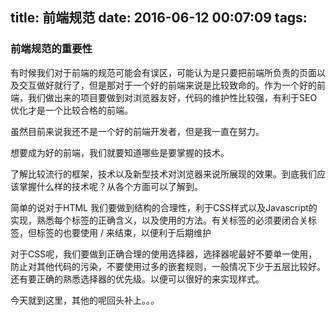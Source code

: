 title: 前端规范
date: 2016-06-12 00:07:09
tags:
---
### 前端规范的重要性 ###
 
有时候我们对于前端的规范可能会有误区，可能认为是只要把前端所负责的页面以及交互做好就行了，但是那对于一个好的前端来说是比较致命的。作为一个好的前端，我们做出来的项目要做到对浏览器友好，代码的维护性比较强，有利于SEO优化才是一个比较合格的前端。

<!--more-->

虽然目前来说我还不是一个好的前端开发者，但是我一直在努力。

想要成为好的前端，我们就要知道哪些是要掌握的技术。

了解比较流行的框架，技术以及新型技术对浏览器来说所展现的效果。到底我们应该掌握什么样的技术呢？从各个方面可以了解到。


简单的说对于HTML 我们要做到结构的合理性，利于CSS样式以及Javascript的实现，熟悉每个标签的正确含义，以及使用的方法。有关标签的必须要闭合关标签，但标签的也要使用 / 来结束，以便利于后期维护

对于CSS呢，我们要做到正确合理的使用选择器，选择器呢最好不要单一使用，防止对其他代码的污染，不要使用过多的嵌套规则，一般情况下少于五层比较好。还有要正确的熟悉选择器的优先级。以便可以很好的来实现样式。

今天就到这里，其他的呢回头补上。。。
